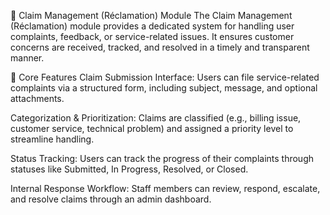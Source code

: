 📝 Claim Management (Réclamation) Module
The Claim Management (Réclamation) module provides a dedicated system for handling user complaints, feedback, or service-related issues. It ensures customer concerns are received, tracked, and resolved in a timely and transparent manner.

💬 Core Features
Claim Submission Interface: Users can file service-related complaints via a structured form, including subject, message, and optional attachments.

Categorization & Prioritization: Claims are classified (e.g., billing issue, customer service, technical problem) and assigned a priority level to streamline handling.

Status Tracking: Users can track the progress of their complaints through statuses like Submitted, In Progress, Resolved, or Closed.

Internal Response Workflow: Staff members can review, respond, escalate, and resolve claims through an admin dashboard.
